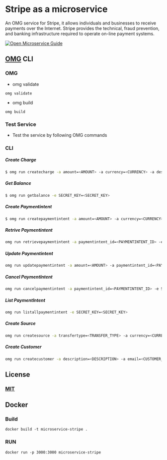 # Stripe as a microservice
An OMG service for Stripe, it allows individuals and businesses to receive payments over the Internet. Stripe provides the technical, fraud prevention, and banking infrastructure required to operate on-line payment systems.

[![Open Microservice Guide](https://img.shields.io/badge/OMG-enabled-brightgreen.svg?style=for-the-badge)](https://microservice.guide)

## [OMG](hhttps://microservice.guide) CLI

### OMG

* omg validate
```
omg validate
```
* omg build
```
omg build
```
### Test Service

* Test the service by following OMG commands

### CLI

##### Create Charge
```sh
$ omg run createcharge -a amount=<AMOUNT> -a currency=<CURRENCY> -a description=<DESCRIPTION> -e SECRET_KEY=<SECRET_KEY>
```
##### Get Balance
```sh
$ omg run getbalance -e SECRET_KEY=<SECRET_KEY>
```
##### Create Paymentintent
```sh
$ omg run createpaymentintent -a amount=<AMOUNT> -a currency=<CURRENCY> -e SECRET_KEY=<SECRET_KEY>
```
##### Retrive Paymentintent
```sh
omg run retrievepaymentintent -a paymentintent_id=<PAYMENTINTENT_ID> -e SECRET_KEY=<SECRET_KEY>
```
##### Update Paymentintent
```sh
omg run updatepaymentintent -a amount=<AMOUNT> -a paymentintent_id=<PAYMENTINTENT_ID> -a shipping=<SHIPPING_OBJECT> -e SECRET_KEY=<SECRET_KEY>
```
##### Cancel PaymentIntent
```sh
omg run cancelpaymentintent -a paymentintent_id=<PAYMENTINTENT_ID> -e SECRET_KEY=<SECRET_KEY>
```
##### List PaymentIntent
```sh
omg run listallpaymentintent -e SECRET_KEY=<SECRET_KEY>
```
##### Create Source
```sh
omg run createsource -a transfertype=<TRANSFER_TYPE> -a currency=<CURRENCY> -a owner=<OWNER_OBJECT> -e SECRET_KEY=<SECRET_KEY>
```
##### Create Customer
```sh
omg run createcustomer -a description=<DESCRIPTION> -a email=<CUSTOMER_EMAIL> -e SECRET_KEY=<SECRET_KEY>
```
## License
### [MIT](https://choosealicense.com/licenses/mit/)

## Docker
### Build
```
docker build -t microservice-stripe .
```
### RUN
```
docker run -p 3000:3000 microservice-stripe
```